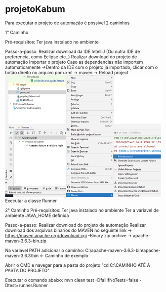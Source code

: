 # projetoKabum



Para executar o projeto de automação é possivel 2 caminhos


1° Caminho

Pré-requisitos:
Ter java instalado no ambiente

Passo-a-passo:
Realizar download da IDE IntelliJ (Ou outra IDE de preferencia, como Eclipse etc..)
Realizar download do projeto de automação
Importar o projeto
Caso as dependencias não importem automaticamente ->Dentro da IDE com o projeto já importado, clicar com o botão direito no arquivo pom.xml -> maven -> Reload project
![alt text](https://raw.githubusercontent.com/marceloroland/projetoKabum/main/imgs_git/reload_project.png)
Executar a classe Runner


2° Caminho
Pré-requisitos:
Ter java instalado no ambiente
Ter a variavel de ambiente JAVA_HOME definida

Passo-a-passo:
Realizar download do projeto de automação
Realizar download dos arquivos binarios do MAVEN no seguinte link -> https://maven.apache.org/download.cgi
  -Binary zip archive	-> apache-maven-3.6.3-bin.zip

Na variavel PATH adicionar o caminho:
C:\apache-maven-3.6.3-bin\apache-maven-3.6.3\bin <- Caminho de exemplo

Abrir o CMD e navegar para a pasta do projeto
"cd C:\CAMINHO ATÉ A PASTA DO PROJETO"

Executar o comando abaixo:
mvn clean test -DfailIfNoTests=false -Dtest=runner.Runner
